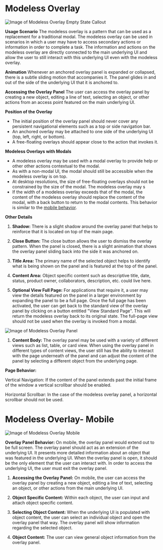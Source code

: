 # Modeless Overlay

![Image of Modeless Overlay Empty State Callout](img/modeless-overlay-empty-state-callout.png)


**Usage Scenario** The modeless overlay is a pattern that can be used as a replacement for a traditional modal. The modeless overlay can be used in scenarios in which a user may have to access secondary actions or information in order to complete a task. The information and actions on the modeless overlay are directly connected to the main underlying UI and allow the user to still interact with this underlying UI even with the modeless overlay.

**Animation** Whenever an anchored overlay panel is expanded or collapsed, there is a subtle sliding motion that accompanies it. The panel glides in and out of the side of the underlying UI that it is anchored to.

**Accessing the Overlay Panel** The user can access the overlay panel by creating a new object, editing a line of text, selecting an object, or other actions from an access point featured on the main underlying UI.

**Position of the Overlay**
- The initial position of the overlay panel should never cover any persistent navigational elements such as a top or side navigation bar.
- An anchored overlay may be attached to one side of the underlying UI (top, left, right, or bottom).
- A free-floating overlays should appear close to the action that invokes it.

**Modeless Overlays with Modals**
- A modeless overlay may be used with a modal overlay to provide help or other other actions contextual to the modal.
- As with a non-modal UI, the modal should still be accessible when the modeless overlay is on top.
- At desktop resolutions, the size of free-floating overlays should not be constrained by the size of the modal. The modeless overlay may s
- If the width of a modeless overlay exceeds that of the modal, the content of the modeless overlay should replace the content of the modal, with a back button to return to the modal contents. This behavior is similar to the [mobile behavior](#modeless-overlay-mobile).   


**Other Details**
1. **Shadow:** There is a slight shadow around the overlay panel that helps to reinforce that it is located on top of the main page.  

2. **Close Button:** The close button allows the user to dismiss the overlay pattern. When the panel is closed, there is a slight animation that shows the overlay panel sliding back into the side it was anchored on.

3. **Title Area:** The primary name of the selected object helps to identify what is being shown on the panel and is featured at the top of the panel.

4. **Content Area:** Object specific content such as descriptive title, date, status, product owner, collaborators, description, etc. could live here.

5. **Optional View Full Page:** For applications that require it, a user may view the details featured on the panel in a larger environment by expanding the panel to be a full page. Once the full page has been activated, the user can get back to the standard view of the overlay panel by clicking on a button entitled "View Standard Page". This will return the modeless overlay back to its original state. The full-page view should not be used when the overlay is invoked from a modal.

![Image of Modeless Overlay Panel](img/modeless-overlay-panel-callout.png)

1. **Content Body:** The overlay panel may be used with a variety of different views such as list, table, or card view. When using the overlay panel in different types of content views, the user still has the ability to interact with the page underneath of the panel and can adjust the content of the panel by selecting a different object from the underlying page.

**Page Behavior:**

Vertical Navigation: If the content of the panel extends past the initial frame of the window a vertical scrollbar should be enabled.

Horizontal Scrollbar: In the case of the modeless overlay panel, a horizontal scrollbar should not be used.  

# Modeless Overlay- Mobile

![Image of Modeless Overlay Mobile](img/modeless-overlay-mobile-callout.png)

**Overlay Panel Behavior:** On mobile, the overlay panel would extend out to be full screen. The overlay panel should act as an extension of the underlying UI. It presents more detailed information about an object that was featured in the underlying UI. When the overlay panel is open, it should be the only element that the user can interact with. In order to access the underlying UI, the user must exit the overlay panel.

1. **Accessing the Overlay Panel:** On mobile, the user can access the overlay panel by creating a new object, editing a line of text, selecting an object, or other actions from the main underlying UI.

2. **Object Specific Content:** Within each object, the user can input and attach object specific content.

3. **Selecting Object Content:** When the underlying UI is populated with object content, the user can select an individual object and open the overlay panel that way. The overlay panel will show information regarding the selected object.

4. **Object Content:** The user can view general object information from the overlay panel.
